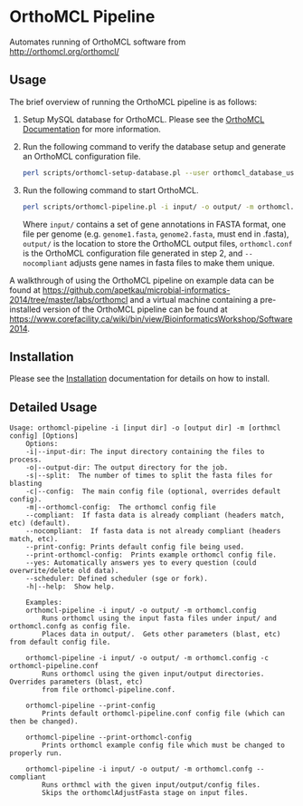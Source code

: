OrthoMCL Pipeline
=================

Automates running of OrthoMCL software from http://orthomcl.org/orthomcl/

Usage
-----

The brief overview of running the OrthoMCL pipeline is as follows:

1. Setup MySQL database for OrthoMCL.  Please see the [OrthoMCL Documentation](http://orthomcl.org/common/downloads/software/v2.0/UserGuide.txt) for more information.

2. Run the following command to verify the database setup and generate an OrthoMCL configuration file.

   ```bash
   perl scripts/orthomcl-setup-database.pl --user orthomcl_database_user --password orthomcl_database_password --host orthomcl_database_host --database orthomcl_database > orthomcl.conf
   ```

3. Run the following command to start OrthoMCL.

   ```bash
   perl scripts/orthomcl-pipeline.pl -i input/ -o output/ -m orthomcl.conf --nocompliant
   ```

   Where `input/` contains a set of gene annotations in FASTA format, one file per genome (e.g. `genome1.fasta`, `genome2.fasta`, must end in .fasta), `output/` is the location to store the OrthoMCL output files, `orthomcl.conf` is the OrthoMCL configuration file generated in step 2, and `--nocompliant` adjusts gene names in fasta files to make them unique.

A walkthrough of using the OrthoMCL pipeline on example data can be found at https://github.com/apetkau/microbial-informatics-2014/tree/master/labs/orthomcl and a virtual machine containing a pre-installed version of the OrthoMCL pipeline can be found at https://www.corefacility.ca/wiki/bin/view/BioinformaticsWorkshop/Software2014.

Installation
------------

Please see the [Installation](INSTALL.md) documentation for details on how to install.

Detailed Usage
--------------

```
Usage: orthomcl-pipeline -i [input dir] -o [output dir] -m [orthmcl config] [Options]
	Options:
	-i|--input-dir: The input directory containing the files to process.
	-o|--output-dir: The output directory for the job.
	-s|--split:  The number of times to split the fasta files for blasting
	-c|--config:  The main config file (optional, overrides default config).
	-m|--orthomcl-config:  The orthomcl config file
	--compliant:  If fasta data is already compliant (headers match, etc) (default).
	--nocompliant:  If fasta data is not already compliant (headers match, etc).
	--print-config: Prints default config file being used.
	--print-orthomcl-config:  Prints example orthomcl config file.
	--yes: Automatically answers yes to every question (could overwrite/delete old data).
	--scheduler: Defined scheduler (sge or fork).
	-h|--help:  Show help.

	Examples:
	orthomcl-pipeline -i input/ -o output/ -m orthomcl.config
		Runs orthomcl using the input fasta files under input/ and orthomcl.confg as config file.
		Places data in output/.  Gets other parameters (blast, etc) from default config file.

	orthomcl-pipeline -i input/ -o output/ -m orthomcl.config -c orthomcl-pipeline.conf
		Runs orthomcl using the given input/output directories.  Overrides parameters (blast, etc)
		from file orthomcl-pipeline.conf.

	orthomcl-pipeline --print-config
		Prints default orthomcl-pipeline.conf config file (which can then be changed).

	orthomcl-pipeline --print-orthomcl-config
		Prints orthomcl example config file which must be changed to properly run.

	orthomcl-pipeline -i input/ -o output/ -m orthomcl.confg --compliant
		Runs orthmcl with the given input/output/config files.
		Skips the orthomclAdjustFasta stage on input files.
```
